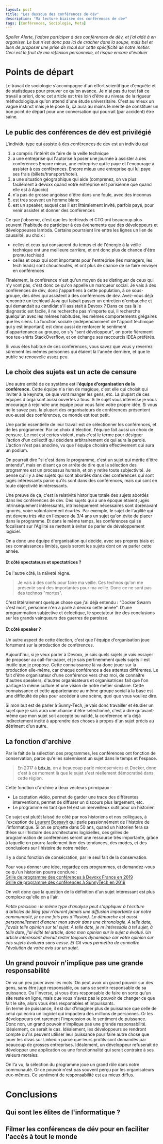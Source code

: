 ```yaml
---
layout: post
title: "Les dessous des conférences de dév"
description: "Ma lecture biaisée des conférences de dév"
tags: [Conférences, Sociologie, Meta]
---
```


_Spoiler Alerte, j'adore participer à des conférences de dév,
 et j'ai aidé à en organiser. Le but n'est donc pas ici de cracher dans la soupe, mais bel et bien de proposer
 une prise de recul sur cette spécificité de notre métier. Ceci est le fruit de ma réflexion personnelle, et risque 
encore d'évoluer_
 
 
# Points de départ

Le travail de sociologie s'accompagne d'un effort scientifique d'enquête et de statistiques pour prouver ce qu'on avance.
Je n'ai pas du tout fait ce travail a priori, donc cet article est très loin d'être au niveau de la rigueur méthodologique
qu'on attend d'une étude universitaire. C'est au mieux un vague instinct mais je le pose là, ça aura au moins le mérite 
de constituer un bon point de départ pour une conversation qui pourrait (par accident) être saine.  
 
## Le public des conférences de dév est privilégié

L'individu type qui assiste à des conférences de dév est un individu qui 
1. a compris l'intérêt de faire de la veille technique
2. a une entreprise qui l'autorise à poser une journée à assister à des conférences 
    Encore mieux, une entreprise qui le paye et l'encourage à assister à ces conférences. Encore mieux une entreprise qui lui paye ses frais (billets/transport/hotel).
3. a une situation géographique qui aide (comprenez, on va plus facilement à devoxx quand votre entreprise est parisienne que quand elle est à Ajaccio)
4. n'a pas de grosse angoisse d'être dans une foule, avec des inconnus
5. est très souvent un homme blanc
6. est un speaker, auquel cas il est littéralement invité, parfois payé, pour venir assister et donner des conférences

Ce que j'observe, c'est que les techleads et CTO ont beaucoup plus souvent l'habitude de participer à ces évènements 
que des développeurs et développeuses lambda. Certains pourraient lire entre les lignes un lien de causalité, au choix :
- celles et ceux qui consacrent du temps et de l'énergie à la veille technique ont une meilleure carrière, et ont donc plus de chance d'être promu techlead      
- celles et ceux qui sont importants pour l'entreprise (les managers, les tech leads) sont chouchoutés, et ont plus de chance de se faire envoyer en conférences

Finalement, la conférence n'est qu'un moyen de se distinguer de ceux qui n'y vont pas, c'est donc ce qu'on appelle un marqueur social.
Je vais à des conférences de dév, donc j'appartiens à cette population, à ce sous-groupe, des dévs qui assistent à des conférences de dev.
Avez-vous déjà rencontré un techlead Java qui faisait passer un entretien d'embauche et qui demandait au candidat s'il
 assistait à Devoxx ? Dans ce cas là le diagnostic est facile, il ne recherche pas n'importe qui, il recherche quelqu'un avec les mêmes habitudes, les mêmes comportements grégaires que les siens.
La fonction sociale (indépendamment de l'apport technique qui y est important) est donc aussi de renforcer le 
sentiment d'appartenance au groupe, on s'y "sent développeur", on porte fièrement nos tee-shirts StackOverflow, et
 on échange ses raccourcis IDEA préférés.

Si vous êtes habitué de ces conférences, vous savez que vous y reverrez sûrement les mêmes personnes qui étaient là l'année dernière, et que le public se renouvelle assez peu. 
 
## Le choix des sujets est un acte de censure

Une autre entité de ce système est l'**équipe d'organisation de la conférence.**
Cette équipe n'a rien de magique, c'est elle qui choisit qui inviter à la keynote, ce que vont manger les gens, etc. La 
plupart de ces équipes d'orga sont aussi ouvertes à tous. Si le sujet vous intéresse je vous encourage à rejoindre une 
équipe pour vous faire votre propre idée. Si vous ne le savez pas, la plupart des organisateurs de conférences présentent
eux-aussi des conférences, ce monde est tout petit.

Une partie essentielle de leur travail est de sélectionner les conférences, et de les programmer.
Par ce choix d'élection, l'équipe fait aussi un choix de censure. Le mot est certes violent, mais c'est le terme pour 
désigner l'action d'un collectif qui décidera arbitrairement de qui aura la parole. L'action n'est 
pas anodine, vu que l'équipe choisira effectivement qui aura un podium. 

On pourrait dire "si c'est dans le programme, c'est un sujet qui mérite d'être entendu", mais en disant ça on arrête
de dire que la sélection des programme est un processus humain, et on y retire toute subjectivité.
Je pense qu'il y a des sujets qui sont abordés dans des conférences qui sont jugés intéressants parce qu'ils sont dans des 
conférences, mais qui sont en toute objectivité inintéressants. 

Une preuve de ça, c'est la relativité historique totale des sujets abordés dans les conférences de dév. Des sujets qui a 
une époque étaient jugés intrinsèquement intéressants, intrinsèquement nécessaires sont dorénavant ignorés, voire volontairement écartés.
Par exemple, le sujet de l'agilité qui est devenu très vite en l'espace de 3/4 ans un sujet qu'on évite de placer dans le 
programme. Et dans le même temps, les conférences qui se focalisent sur l'Agilité se mettent à éviter de parler de développement logiciel.

On a donc une équipe d'organisation qui décide, avec ses propres biais et ses connaissances limités, quels seront les sujets dont on va parler cette année.

#### Et côté spectateurs et spectatrices ?
De l'autre côté, la naïveté règne. 
> Je vais à des confs pour faire ma veille. Ces technos qu'on me présente sont des importantes pour ma veille. Donc 
>ce ne sont pas des technos "mortes".

C'est littéralement quelque chose que j'ai déjà entendu : "Docker Swarm c'est mort, personne n'en a parlé à devoxx cette année".
D'une programmation subjective et éclectique, le spectateur tire des conclusions sur les grands vainqueurs des guerres 
de paroisse.  

#### Et côté speaker ?

Un autre aspect de cette élection, c'est que l'équipe d'organisation joue fortement sur la production de conférences.

Aujourd'hui, si je veux parler à Devoxx, je sais quels sujets je vais essayer de proposer au call-for-paper, et je sais 
pertinemment quels sujets il est inutile que je propose. Cette connaissance là va donc jouer sur la production elle-même,
car chaque conférence a des attentes différentes. Le fait d'être organisateur d'une conférence vers chez moi, de connaître 
d'autres speakers, d'autres organisateurs et organisatrices fait que l'on partage la même culture et une vision
de notre métier similaire. Cette connaissance et cette appartenance au même groupe social à la base est une difficulté de 
plus pour accéder à une scène, quoi que vous vouliez dire.

Si mon but est de parler à Sunny-Tech, je vais donc travailler et étudier un sujet que je sais aura une chance d'être 
sélectionné, c'est à dire qu'avant-même que mon sujet soit accepté ou validé, la conférence m'a déjà indirectement 
incité à apprendre des choses à propos d'un sujet précis au détriment d'un autre. 

## La fonction d'archive  
Par le fait de la sélection des programmes, les conférences ont fonction de conservation, parce qu'elles solennisent 
un sujet dans le temps et l'espace.   
> En 2017 à [bdx.io](https://www.bdx.io/#/home), on a beaucoup parlé microservices et Docker, donc c'est à ce moment là que 
le sujet s'est réellement démocratisé dans cette région.

Cette fonction d'archive a deux vecteurs principaux : 
* La captation vidéo, permet de garder une trace des différentes interventions, permet de diffuser un discours plus largement, etc.
* Le programme en tant que tel est un merveilleux outil pour un historien

Ce sujet est plutôt laissé de côté par nos historiens et nos collègues, à l'exception de [Laurent Bossavit](https://www.youtube.com/watch?v=Q2pWIPfJ-lQ) qui 
parle passionnément de l'histoire de l'informatique. Si on se projette dans 50 ans, quand un historien fera sa thèse sur
 l'histoire des architectures logicielles, 
ces grilles de programmation de conférences seront une ressource très importante, grâce à laquelle on pourra facilement tirer 
des tendances, des modes, et des conclusions sur l'histoire de notre métier.


Il y a donc fonction de consécration, par le seul fait de la conservation. 

Pour vous donner une idée, regardez ces programmes, et demandez-vous ce qu'un historien pourra conclure :    
[Grille de programme des conférences à Devoxx France en 2019](https://cfp.devoxx.fr/2019/agenda/conf/thursday.html)     
[Grille de programme des conférences à SunnyTech en 2019](https://2019.sunny-tech.io/schedule/) 

On voit donc que la question de la définition d'un sujet intéressant est plus complexe qu'elle en a l'air.

_Petite précision : le même type d'analyse peut s'appliquer à l'écriture d'articles de blog (qui n'auront jamais une diffusion importante sur notre communauté, 
je ne me fais pas d'illusion). La démarche est aussi personnellement d'ancrer mon savoir dans une chronologie. A telle date, 
j'avais telle opinion sur tel sujet. A telle date, je m'intéressais à tel sujet, à telle date, j'ai édité
 tel article, donc mon opinion sur le sujet a évolué. Un article intéressant devrait rester toujours dynamique car votre opinion
 sur ces sujets évoluera sans cesse. Et Git vous permettra de connaître l'évolution de votre avis sur un sujet._


## Un grand pouvoir n'implique pas une grande responsabilité
On va un peu jouer avec les mots. On peut avoir un grand pouvoir sur des gens, sans être jugé responsable, ou sans se
sentir responsable de sa puissance. Ou l'inverse, si vous êtes responsable de faire en sorte qu'un site
reste en ligne, mais que vous n'avez pas le pouvoir de changer ce que fait le site, alors vous êtes responables
et impuissants.     
En terme de puissance, il est dur d'imaginer plus de puissance que celle de celui qui écrira un logiciel qui
impactera des millions de personnes. Or les développeurs ont rarement l'impression ou le sentiment de puissance.   
Donc non, un grand pouvoir n'implique pas une grande responsabilité. Idéalement, ce serait le cas. Idéalement,
les développeurs se rendront compte qu'ils peuvent utiliser leur puissance pour faire autre chose que jouer
les divas sur Linkedin parce que leurs profils sont demandés par beaucoup de grosses entreprises. Idéalement,
un développeur refuserait de développer une application ou une fonctionnalité qui serait contraire à ses 
valeurs morales.

On l'a vu, la sélection du programme joue un grand rôle dans notre communauté. 
Or ce pouvoir n'est pas souvent perçu par les organisateurs eux-mêmes. Ce sentiment de responsabilité 
est au mieux diffus. 

# Conclusions  

## Qui sont les élites de l'informatique ?

## Filmer les conférences de dév pour en faciliter l'accès à tout le monde
 